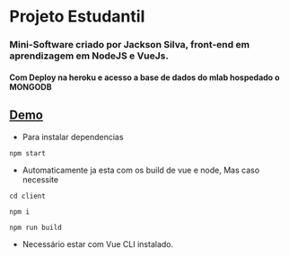 # Projeto Estudantil

### Mini-Software criado por Jackson Silva, front-end em aprendizagem em NodeJS e VueJs.
#### Com Deploy na heroku e acesso a base de dados do mlab hospedado o MONGODB

## [Demo](https://to-do-list-node-jackson.herokuapp.com/ "Demo")

- Para instalar dependencias
```
npm start
```

- Automaticamente ja esta com os build de vue e node, Mas caso necessite
```
cd client
```
```
npm i
```
```
npm run build
```
- Necessário estar com Vue CLI instalado.